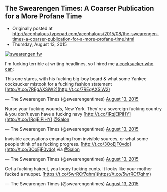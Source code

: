 ## The Swearengen Times: A Coarser Publication for a More Profane Time

 * Originally posted at http://acephalous.typepad.com/acephalous/2015/08/the-swearengen-times-a-coarser-publication-for-a-more-profane-time.html
 * Thursday, August 13, 2015



[![swearengen.fw](http://www.lawyersgunsmoneyblog.com/wp-content/uploads/2015/08/swearengen.fw\_.png)](http://www.lawyersgunsmoneyblog.com/wp-content/uploads/2015/08/swearengen.fw\_.png)

I'm fucking terrible at writing headlines, so I hired me [a cocksucker who can](https://twitter.com/swearengentimes):

This one stares, with his fucking big-boy beard & what some Yankee cocksucker mistook for a fucking fashion statement [http://t.co/7REgAXSiW2](http://t.co/7REgAXSiW2)

— The Swearengen Times (@swearengentimes) [August 13, 2015](https://twitter.com/swearengentimes/status/631919710565564416)

Nurse your fucking wounds, New York. They're a sovereign fucking country & you don't even have a fucking navy [http://t.co/1RqjEIPiHY](http://t.co/1RqjEIPiHY) [@Salon](https://twitter.com/Salon)

— The Swearengen Times (@swearengentimes) [August 13, 2015](https://twitter.com/swearengentimes/status/631923333039177728)

Invisible accusations emanating from invisible sources, or what some people think of as fucking progress. [http://t.co/3OoEjF0vdo](http://t.co/3OoEjF0vdo) via [@Salon](https://twitter.com/Salon)

— The Swearengen Times (@swearengentimes) [August 13, 2015](https://twitter.com/swearengentimes/status/631935308662071297)

Get a fucking haircut, you loopy fucking cunts. It looks like your mother fucked a muppet. [https://t.co/5wrRCf7qhm](https://t.co/5wrRCf7qhm)

— The Swearengen Times (@swearengentimes) [August 13, 2015](https://twitter.com/swearengentimes/status/631927392336941056)

		
